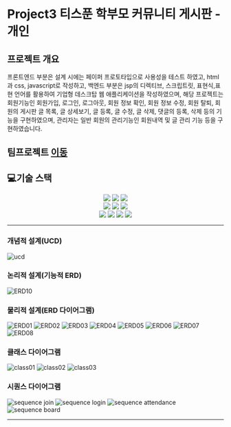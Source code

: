 # Project3 티스푼 학부모 커뮤니티 게시판 - 개인

## 프로젝트 개요
프론트엔드 부분은 설계 시에는 페이퍼 프로토타입으로 사용성을 테스트 하였고, html과 css, javascript로 작성하고, 백엔드 부분은 jsp의 디렉티브, 스크립트릿, 표현식,표현 언어를 활용하여 기업형 데스크탑 웹 애플리케이션을 작성하였으며, 해당 프로젝트는 회원기능인 회원가입, 로그인, 로그아웃, 회원 정보 확인, 회원 정보 수정, 회원 탈퇴, 회원의 게시판 글 목록, 글 상세보기, 글 등록, 글 수정, 글 삭제, 댓글의 등록, 삭제 등의 기능을 구현하였으며, 관리자는 일반 회원의 관리기능인 회원내역 및 글 관리 기능 등을 구현하였습니다.

## 팀프로젝트 [이동](https://github.com/chunjae-luigi/project3)

## 💻기술 스택

<div style="text-align:center;"> 
  <img src="https://img.shields.io/badge/html5-E34F26?style=for-the-badge&logo=html5&logoColor=white">
  <img src="https://img.shields.io/badge/css-1572B6?style=for-the-badge&logo=css3&logoColor=white"> 
  <img src="https://img.shields.io/badge/javascript-F7DF1E?style=for-the-badge&logo=javascript&logoColor=black"> 
  <br>
  <img src="https://img.shields.io/badge/mariaDB-003545?style=for-the-badge&logo=mariaDB&logoColor=white"> 
  <img src="https://img.shields.io/badge/Java-ED8B00?style=for-the-badge&logo=openjdk&logoColor=white"> 
  <img src="https://img.shields.io/badge/apache tomcat-F8DC75?style=for-the-badge&logo=apachetomcat&logoColor=black"> 
  <br>
  <img src="https://img.shields.io/badge/git-F05032?style=for-the-badge&logo=git&logoColor=white"> 
  <img src="https://img.shields.io/badge/github-181717?style=for-the-badge&logo=github&logoColor=white"> 
  <img src="https://img.shields.io/badge/jquery-0769AD?style=for-the-badge&logo=jquery&logoColor=white">  
  <img src="https://img.shields.io/badge/Spring-6DB33F?style=for-the-badge&logo=spring&logoColor=white">
  <br>
</div>

---

### 개념적 설계(UCD)
![ucd](/readme/ucd.png)

### 논리적 설계(기능적 ERD)
![ERD10](/readme/project03_erd9.png)

### 물리적 설계(ERD 다이어그램)
![ERD01](/readme/project03_erd1.png)
![ERD02](/readme/project03_erd2.png)
![ERD03](/readme/project03_erd3.png)
![ERD04](/readme/project03_erd4.png)
![ERD05](/readme/project03_erd5.png)
![ERD06](/readme/project03_erd6.png)
![ERD07](/readme/project03_erd7.png)
![ERD08](/readme/project03_erd8.png)

### 클래스 다이어그램
![class01](/readme/class_member.png)
![class02](/readme/class_board.png)
![class03](/readme/class_vote.png)

### 시퀀스 다이어그램
![sequence join](/readme/sequence_join.png)
![sequence login](/readme/sequence_login.png)
![sequence attendance](/readme/sequence_attendance.png)
![sequence board](/readme/sequence_board.png)

---

[//]: # (## 🔧기능 구현)